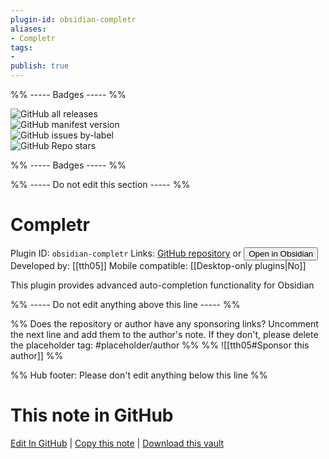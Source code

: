```yaml
---
plugin-id: obsidian-completr
aliases:
- Completr
tags: 
- 
publish: true
---
```


%% ----- Badges ----- %%

![GitHub all releases](https://img.shields.io/github/downloads/tth05/obsidian-completr/total?color=573E7A&logo=github&style=for-the-badge)   
![GitHub manifest version](https://img.shields.io/github/manifest-json/v/tth05/obsidian-completr?color=573E7A&logo=github&style=for-the-badge)   
![GitHub issues by-label](https://img.shields.io/github/issues/tth05/obsidian-completr/help%20wanted?color=573E7A&logo=github&style=for-the-badge)   
![GitHub Repo stars](https://img.shields.io/github/stars/tth05/obsidian-completr?color=573E7A&logo=github&style=for-the-badge)

%% ----- Badges ----- %%

%% ----- Do not edit this section ----- %%

# Completr

Plugin ID: `obsidian-completr`
Links: [GitHub repository](https://github.com/tth05/obsidian-completr) or [<button id=HH>Open in Obsidian</button>](obsidian://goto-plugin?id=obsidian-completr)
Developed by: [[tth05]]
Mobile compatible: [[Desktop-only plugins|No]]

This plugin provides advanced auto-completion functionality for Obsidian

%% ----- Do not edit anything above this line ----- %% 

%% Does the repository or author have any sponsoring links? Uncomment the next line and add them to the author's note. If they don't, please delete the placeholder tag: #placeholder/author %%
%% ![[tth05#Sponsor this author]] %%

%% Hub footer: Please don't edit anything below this line %%

# This note in GitHub

<span class="git-footer">[Edit In GitHub](https://github.dev/obsidian-community/obsidian-hub/blob/main/02%20-%20Community%20Expansions/02.05%20All%20Community%20Expansions/Plugins/obsidian-completr.md "git-hub-edit-note") | [Copy this note](https://raw.githubusercontent.com/obsidian-community/obsidian-hub/main/02%20-%20Community%20Expansions/02.05%20All%20Community%20Expansions/Plugins/obsidian-completr.md "git-hub-copy-note") | [Download this vault](https://github.com/obsidian-community/obsidian-hub/archive/refs/heads/main.zip "git-hub-download-vault") </span>
